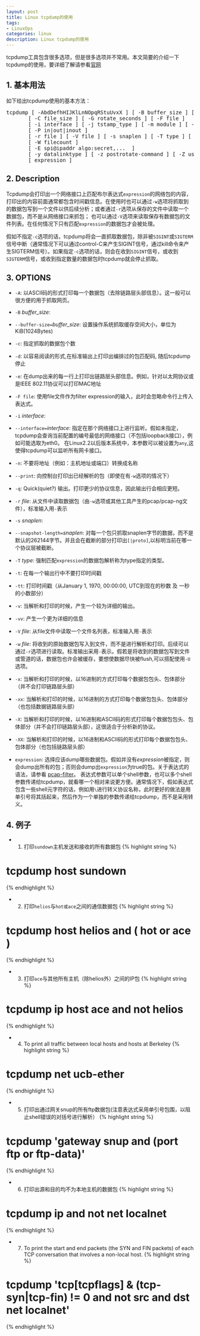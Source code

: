 ```yaml
---
layout: post
title: Linux tcpdump的使用
tags:
- LinuxOps
categories: linux
description: Linux tcpdump的使用
---
```



tcpdump工具包含很多选项，但是很多选项并不常用。本文简要的介绍一下tcpdump的使用，要详细了解请参看[官网](http://www.tcpdump.org/manpages/tcpdump.1.html)


<!-- more -->


## 1. 基本用法

如下给出tcpdump使用的基本方法：
<pre>
tcpdump [ -AbdDefhHIJKlLnNOpqRStuUvxX ] [ -B buffer_size ] [ -c count ]
       [ -C file_size ] [ -G rotate_seconds ] [ -F file ]
       [ -i interface ] [ -j tstamp_type ] [ -m module ] [ -M secret ]
       [ -P in|out|inout ]
       [ -r file ] [ -V file ] [ -s snaplen ] [ -T type ] [ -w file ]
       [ -W filecount ]
       [ -E spi@ipaddr algo:secret,...  ]
       [ -y datalinktype ] [ -z postrotate-command ] [ -Z user ]
       [ expression ]
</pre>

## 2. Description

Tcpdump会打印出一个网络接口上匹配布尔表达式```expression```的网络包的内容，打印出的内容前面通常都包含时间戳信息。在使用时也可以通过```-w```选项将抓取到的数据包写到一个文件以供后续分析；或者通过```-r```选项从保存的文件中读取一个数据包，而不是从网络接口来抓包； 也可以通过```-V```选项来读取保存有数据包的文件列表。在任何情况下只有匹配```expression```的数据包才会被处理。

假如不指定```-c```选项的话，tcpdump将会一直抓取数据包，除非被```SIGINT```或```SIGTERM```信号中断（通常情况下可以通过control-C来产生SIGINT信号，通过kill命令来产生SIGTERM信号）。如果指定```-c```选项的话，则会在收到```SIGINT```信号，或收到```SIGTERM```信号，或收到指定数量的数据包时tcpdump就会停止抓取。


## 3. OPTIONS
* ```-A```: 以ASCII码的形式打印每一个数据包（去除链路层头部信息）。这一般可以很方便的用于抓取网页。

* ```-B``` *buffer_size*:

* ```--buffer-size=```*buffer_size*: 设置操作系统抓取缓存空间大小，单位为KiB(1024Bytes)


* ```-c```: 指定抓取的数据包个数

* ```-d```: 以容易阅读的形式,在标准输出上打印出编排过的包匹配码, 随后tcpdump停止

* ```-e```: 在dump出来的每一行上打印出链路层头部信息。例如，针对以太网协议或是IEEE 802.11协议可以打印MAC地址

* ```-F file```: 使用file文件作为filter expression的输入，此时会忽略命令行上传入表达式。

* ```-i``` *interface*:
* ```--interface=```*interface*: 指定在那个网络接口上进行监听。假如未指定，tcpdump会查询当前配置的编号最低的网络接口（不包括loopback接口），例如可能选取为eth0。 在Linux2.2以后版本系统中，本参数可以被设置为```any```,这使得tcpdump可以监听所有网卡接口。

* ```-n```: 不要将地址（例如：主机地址或端口）转换成名称

* ```--print```: 向控制台打印出已经解析的包（即使在有```-w```选项的情况下）

* ```-q```: Quick(quiet?) 输出。打印更少的协议信息，因此输出行会相应更短。

* ```-r``` *file*: 从文件中读取数据包（由```-w```选项或其他工具产生的pcap/pcap-ng文件），标准输入用```-```表示

* ```-s``` *snaplen*:
* ```--snapshot-length=```*snaplen*: 对每一个包只抓取snaplen字节的数据，而不是默认的262144字节。并且会在截断的部分打印出```[|proto]```,以标明当前在哪一个协议层被截断。


* ```-T``` *type*: 强制匹配```expression```的数据包解析称为type指定的类型。

* ```-t```: 在每一个输出行中不要打印时间戳

* ```-tt```: 打印时间戳（从January 1, 1970, 00:00:00, UTC到现在的秒数 及 一秒的小数部分）

* ```-v```: 当解析和打印的时候，产生一个较为详细的输出。

* ```-vv```: 产生一个更为详细的信息

* ```-V``` *file*: 从file文件中读取一个文件名列表，标准输入用```-```表示

* ```-w``` *file*: 将收到的原始数据包写入到文件，而不是进行解析和打印。后续可以通过```-r```选项进行读取。标准输出采用```-```表示。假若是将收到的数据包写到文件或管道的话，数据包也许会被缓存，要想使数据尽快被flush,可以搭配使用```-U```选项。

* ```-x```: 当解析和打印的时候，以16进制的方式打印每个数据包包头、包体部分（并不会打印链路层头部）

* ```-xx```: 当解析和打印的时候，以16进制的方式打印每个数据包包头、包体部分（也包括数据链路层头部）

* ```-X```: 当解析和打印的时候，以16进制和ASCII码的形式打印每个数据包包头、包体部分（并不会打印链路层头部），这很适合于分析新的协议。

* ```-XX```: 当解析和打印的时候，以16进制和ASCII码的形式打印每个数据包包头、包体部分（也包括链路层头部）

* ```expression```: 选择应该dump哪些数据包。假如并没有*expression*被指定，则会dump出所有的包；否则会dump出```expression```为true的包。关于表达式的语法，请参看 [pcap-filter](http://www.tcpdump.org/manpages/pcap-filter.7.html)。 表达式参数可以单个shell参数，也可以多个shell参数传递给tcpdump，就看哪一个相对来说更方便。通常情况下，假如表达式包含一些shell元字符的话，例如用```\```进行转义协议名称，此时更好的做法是用单引号将其括起来，然后作为一个单独的参数传递给tcpdump，而不是采用转义。


## 4. 例子

* 1. 打印```sundown```主机发送和接收的所有数据包
{% highlight string %}
# tcpdump host sundown
{% endhighlight %}

* 2. 打印```helios```与```hot或ace```之间的通信数据包
{% highlight string %}
# tcpdump host helios and \( hot or ace \)
{% endhighlight %}

* 3. 打印```ace```与其他所有主机（除helios外）之间的IP包
{% highlight string %}
# tcpdump ip host ace and not helios
{% endhighlight %}


* 4. To print all traffic between local hosts and hosts at Berkeley
{% highlight string %}
# tcpdump net ucb-ether
{% endhighlight %}


* 5. 打印出通过网关snup的所有ftp数据包(注意表达式采用单引号包围，以阻止shell错误的对括号进行解析）
{% highlight string %}
# tcpdump 'gateway snup and (port ftp or ftp-data)'
{% endhighlight %}


* 6. 打印出源和目的均不为本地主机的数据包
{% highlight string %}
# tcpdump ip and not net localnet
{% endhighlight %}

* 7. To print the start and end packets (the SYN and FIN packets) of each TCP conversation that involves a non-local host.
{% highlight string %}
# tcpdump 'tcp[tcpflags] & (tcp-syn|tcp-fin) != 0 and not src and dst net localnet'
{% endhighlight %} 





<br />
<br />
<br />






